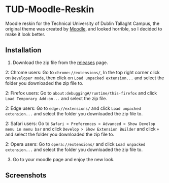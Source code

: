# TUD-Moodle-Reskin
Moodle reskin for the Technical University of Dublin Tallaght Campus, the original theme was created by [Moodle](https://moodle.org/), and looked horrible, so I decided to make it look better.

## Installation

1. Download the zip file from the [releases](https://github.com/GrzegorzManiak/TUD-Moodle-Reskin/releases/tag/init) page.

2: Chrome users: Go to `chrome://extensions/`, In the top right corner click on `Developer mode`, then click on `Load unpacked extension...` and select the folder you downloaded the zip file to.  

2: Firefox users: Go to `about:debugging#/runtime/this-firefox` and click `Load Temporary Add-on...` and select the zip file.

2: Edge users: Go to `edge://extensions/` and click `Load unpacked extension...` and select the folder you downloaded the zip file to. 

2: Safari users: Go to `Safari > Preferences > Advanced > Show Develop menu in menu bar` and click `Develop > Show Extension Builder` and click `+` and select the folder you downloaded the zip file to.

2: Opera users: Go to `opera://extensions/` and click `Load unpacked extension...` and select the folder you downloaded the zip file to.

3. Go to your moodle page and enjoy the new look.

## Screenshots